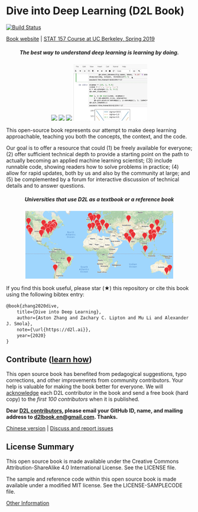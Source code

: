 # Dive into Deep Learning (D2L Book)

[![Build Status](http://ci.d2l.ai/job/d2l-en/job/master/badge/icon)](http://ci.d2l.ai/job/d2l-en/job/master/)

[Book website](https://d2l.ai/) | [STAT 157 Course at UC Berkeley, Spring 2019](http://courses.d2l.ai/berkeley-stat-157/index.html)


<h5 align="center"><i>The best way to understand deep learning is learning by doing.</i></h5>

<p align="center">
  <img width="200"  src="http://www.d2l.ai/_images/eq.jpg">
  <img width="200"  src="http://www.d2l.ai/_images/figure.jpg">
  <img width="200"  src="http://www.d2l.ai/_images/code.jpg">
  <img width="200"  src="static/frontpage/_images/notebook.gif">
</p>


This open-source book represents our attempt to make deep learning approachable, teaching you both the concepts, the context, and the code. 

Our goal is to offer a resource that could (1) be freely available for everyone; (2) offer sufficient technical depth to provide a starting point on the path to actually becoming an applied machine learning scientist; (3) include runnable code, showing readers how to solve problems in practice; (4) allow for rapid updates, both by us and also by the community at large; and (5) be complemented by a forum for interactive discussion of technical details and to answer questions.

<h5 align="center">Universities that use D2L as a textbook or a reference book</h5>
<p align="center">
  <img width="400"  src="static/frontpage/_images/map.png">
</p>

If you find this book useful, please star (★) this repository or cite this book using the following bibtex entry:

```
@book{zhang2020dive,
    title={Dive into Deep Learning},
    author={Aston Zhang and Zachary C. Lipton and Mu Li and Alexander J. Smola},
    note={\url{https://d2l.ai}},
    year={2020}
}
```

## Contribute ([learn how](https://d2l.ai/chapter_appendix-tools-for-deep-learning/contributing.html))

This open source book has benefited from pedagogical suggestions, typo corrections, and other improvements from community contributors. Your help is valuable for making the book better for everyone. We will [acknowledge](https://d2l.ai/chapter_preface/index.html#Acknowledgments) each D2L contributor in the book and send a free book (hard copy) to the *first 100 contributors* when it is published.

**Dear [D2L contributors](https://github.com/d2l-ai/d2l-en/graphs/contributors), please email your GitHub ID, name, and mailing address to d2lbook.en@gmail.com. Thanks.**

[Chinese version](https://github.com/d2l-ai/d2l-zh) | [Discuss and report issues](https://discuss.mxnet.io/)

## License Summary

This open source book is made available under the Creative Commons Attribution-ShareAlike 4.0 International License. See the LICENSE file.

The sample and reference code within this open source book is made available under a modified MIT license. See the LICENSE-SAMPLECODE file.

[Other Information](INFO.md)
